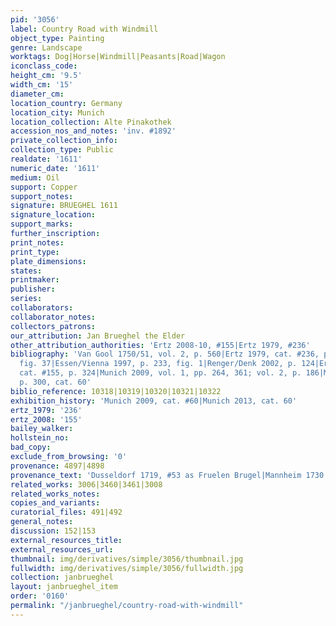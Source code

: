 ```yaml
---
pid: '3056'
label: Country Road with Windmill
object_type: Painting
genre: Landscape
worktags: Dog|Horse|Windmill|Peasants|Road|Wagon
iconclass_code:
height_cm: '9.5'
width_cm: '15'
diameter_cm:
location_country: Germany
location_city: Munich
location_collection: Alte Pinakothek
accession_nos_and_notes: 'inv. #1892'
private_collection_info:
collection_type: Public
realdate: '1611'
numeric_date: '1611'
medium: Oil
support: Copper
support_notes:
signature: BRUEGHEL 1611
signature_location:
support_marks:
further_inscription:
print_notes:
print_type:
plate_dimensions:
states:
printmaker:
publisher:
series:
collaborators:
collaborator_notes:
collectors_patrons:
our_attribution: Jan Brueghel the Elder
other_attribution_authorities: 'Ertz 2008-10, #155|Ertz 1979, #236'
bibliography: 'Van Gool 1750/51, vol. 2, p. 560|Ertz 1979, cat. #236, pp. 66, 597,
  fig. 37|Essen/Vienna 1997, p. 233, fig. 1|Renger/Denk 2002, p. 124|Ertz 2008-10,
  cat. #155, p. 324|Munich 2009, vol. 1, pp. 264, 361; vol. 2, p. 186|Munich 2013,
  p. 300, cat. 60'
biblio_reference: 10318|10319|10320|10321|10322
exhibition_history: 'Munich 2009, cat. #60|Munich 2013, cat. 60'
ertz_1979: '236'
ertz_2008: '155'
bailey_walker:
hollstein_no:
bad_copy:
exclude_from_browsing: '0'
provenance: 4897|4898
provenance_text: 'Dusseldorf 1719, #53 as Fruelen Brugel|Mannheim 1730'
related_works: 3006|3460|3461|3008
related_works_notes:
copies_and_variants:
curatorial_files: 491|492
general_notes:
discussion: 152|153
external_resources_title:
external_resources_url:
thumbnail: img/derivatives/simple/3056/thumbnail.jpg
fullwidth: img/derivatives/simple/3056/fullwidth.jpg
collection: janbrueghel
layout: janbrueghel_item
order: '0160'
permalink: "/janbrueghel/country-road-with-windmill"
---
```

